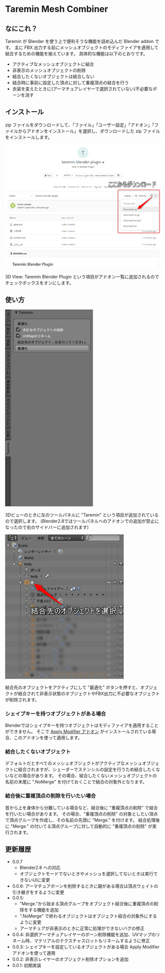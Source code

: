 # Taremin Mesh Combiner

## なにこれ？

Taremin が Blender を使う上で便利そうな機能を詰め込んだ Blender addon です。
主に FBX 出力する前にメッシュオブジェクトのモディファイアを適用して結合するための機能を揃えています。
具体的な機能は以下のとおりです。

- アクティブなメッシュオブジェクトに結合
- 非表示のメッシュオブジェクトの削除
- 結合したくないオブジェクトは結合しない
- 結合時に事前に設定した頂点に対して重複頂点の結合を行う
- 衣装を変えたときに(アーマチュアレイヤーで選択されていない)不必要なボーンを消す


## インストール

zip ファイルをダウンロードして、「ファイル」「ユーザー設定」「アドオン」「ファイルからアドオンをインストール」を選択し、ダウンロードした zip ファイルをインストールします。

![ダウンロード方法](images/how_to_download.png)

3D View: Taremin Blender Plugin という項目がアドオン一覧に追加されるのでチェックボックスをオンにします。


## 使い方

![ツールパネル](images/toolpanel.png)

3Dビューのときに左のツールパネルに "Taremin" という項目が追加されているので選択します。
(Blender2.8ではツールパネルへのアドオンでの追加が禁止になったので右のサイドバーに追加されます)

![結合先のオブジェクトをアクティブにする](images/activate_mesh_object.png)

結合先のオブジェクトをアクティブにして "最適化" ボタンを押すと、オブジェクトが結合されて非表示状態のオブジェクトやFBX出力に不必要なオブジェクトが削除されます。

### シェイプキーを持つオブジェクトがある場合

Blenderではシェイプキーを持つオブジェクトはモディファイアを適用することができません。
そこで [Apply Modifier アドオン](https://sites.google.com/site/matosus304blendernotes/home/download) がインストールされている場合、このアドオンを使って適用します。

### 結合したくないオブジェクト

デフォルトだとすべてのメッシュオブジェクトがアクティブなメッシュオブジェクトに結合されますが、シェーダーでステンシルの設定を行うため結合したくないなどの場合があります。
その場合、結合したくないメッシュオブジェクトの名前の末尾に ".NoMerge" を付けておくことで結合の対象外となります。

### 結合後に重複頂点の削除を行いたい場合

首から上を身体から分離している場合など、結合後に "重複頂点の削除" で結合を行いたい場合があります。
その場合、"重複頂点の削除" の対象としたい頂点で頂点グループを作成し、その名前の先頭に "Merge." を付けます。
結合処理後に "Merge." の付いてる頂点グループに対して自動的に "重複頂点の削除" が実行されます。


## 更新履歴

- 0.0.7
  - Blender2.8 への対応
  - オブジェクトモードでないときやメッシュを選択してないときは実行できないUIに変更
- 0.0.6: アーマチュアボーンを削除するときに親がある場合は頂点ウェイトの引き継ぎをするように変更
- 0.0.5:
  - "Merge."から始まる頂点グループをオブジェクト結合後に重複頂点の削除をする機能を追加
  - ".NoMerge" で終わるオブジェクトはオブジェクト結合の対象外にするように変更
  - アーマチュアが非表示のときに正常に処理ができないバグの修正
- 0.0.4: 非選択アーマチュアレイヤーのボーン削除機能を追加、UVマップのリネーム時、マテリアルのテクスチャスロットもリネームするように修正
- 0.0.3: シェイプキーを設定しているオブジェクトがある場合 Apply Modifier アドオンを使って適用
- 0.0.2: 非表示レイヤーのオブジェクト削除オプションを追加
- 0.0.1: 初期実装
